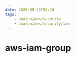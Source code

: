 ```yaml
---
date: 2020-09-25T08:18
tags:
    - amazon/aws/security
    - amazon/aws/security/iam
---
```


# aws-iam-group

